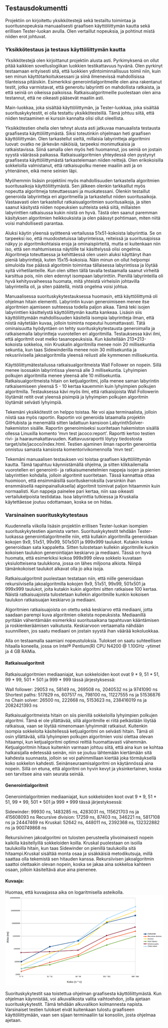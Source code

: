 ## Testausdokumentti

Projektiin on kirjoitettu yksikkötestejä sekä testailtu toimintaa ja suoritusnopeuksia manuaalisesti graafisen käyttöliittymän kautta sekä erillisen Tester-luokan avulla. Olen vertaillut nopeuksia, ja pohtinut mistä niiden erot johtuvat.

### Yksikkötestaus ja testaus käyttöliittymän kautta

Yksikkötestejä olen kirjoittanut projektiin alusta asti. Pyrkimyksenä on ollut pitää kaikkien sovelluslogiikan luokkien testikattavuus hyvänä. Olen pyrkinyt testaamaan erityisesti sitä, että luokkien ydintoiminnallisuus toimii niin, kuin sen minun käyttötarkoituksessani ja siinä ilmenevissä mahdollisissa tilanteissa pitäisikin. Esimerkiksi generointialgoritmeille olen aina rakentanut testit, jotka varmistavat, että generoitu labyrintti on mahdollista ratkaista, ja että seiniä on oikeissa paikoissa. Ratkaisualgoritmeille puolestaan olen aina testannut, että ne oikeasti pääsevät maaliin asti.

Main-luokkaa, joka sisältää käyttöliittymän, ja Tester-luokkaa, joka sisältää suorituskykytestit, ei olla testattu yksikkötesteillä. Tämä johtuu siitä, että niiden testaaminen ei kurssin kannalta olisi ollut oleellista.

Yksikkötestien ohella olen tehnyt alusta asti jatkuvaa manuaalista testausta graafisesta käyttöliittymästä. Siksi toteutinkin ohjelmaan heti graafisen käyttöliittymän. Olen tarkastellut sieltä, millaisia labyrintteja algoritmini luovat: ovatko ne järkevän näköisiä, tarpeeksi monimutkaisia ja ratkaistavissa. Siinä samalla olen myös heti huomannut, jos seiniä on jostain syystä väärässä paikassa. Ratkaisualgoritmien yhteydessä olen pystynyt graafisesta käyttöliittymästä tarkastelemaan niiden reittejä. Olen erikokoisilla sokkeloilla valmistanut, että ratkaisupolku menee maaliin asti ja on yhtenäinen, eikä mene seinien läpi.

Myöhemmin lisäsin projektiini myös mahdollisuuden tarkastella algoritmien suoritusaikoja käyttöliittymästä. Sen jälkeen olenkin tarkkaillut myös nopeutta algoritmeja toteuttaessani ja muokatessani. Olenkin testaillut generoida labyrintteja eri algoritmeilla ja tarkastellut niiden suoritusaikoja. Vastaavasti olen tarkastellut ratkaisualgoritmien suoritusaikoja, ja siten saanut käsitystä niiden nopeuksien suhteista sekä siitä, millaisten labyrinttien ratkaisussa kukin niistä on hyvä. Tästä olen saanut paremman käsityksen algoritmien heikkouksista ja olen päässyt pohtimaan, miten niitä voisi mahdollisesti parantaa.

Aluksi käytin yleensä syötteenä vertailussa 51x51-kokoista labyrinttia. Se on tarpeeksi iso, että muodostetuissa labyrinteissa, reiteissä ja suoritusajoissa näkyy jo algoritmikohtaisia eroja ja ominaispiirteitä, mutta ei kuitenkaan niin iso, että sen mahtumisessa näytölle tai käsittelyssä olisi ongelmia. Algoritmeja toteuttaessa ja kehittäessä olen usein aluksi käyttänyt ihan pieniä labyrinttejä, kuten 15x15-kokoisia. Näin minun on ollut helpompi simuloida itse päässä algoritmin toimintaa tällaisessa labyrintissa ja löytää syitä virhetilanteille. Kun olen sitten tällä tavalla testaamalla saanut virheitä karsittua pois, niin olen edennyt isompaan labyrinttiin. Pienillä labyrinteilla oli hyvä kehitysvaiheessa huomata, mitä yhteistä virheisiin johtavilla labyrinteilla oli, ja siten päätellä, mistä ongelma voisi johtua.

Manuaalisessa suorituskykytestauksessa huomasin, että käyttöliittymä oli ohjelman hitain elementti. Labyrintin kuvan generoimiseen menee itse algoritmien ajamiseen suhteessa todella paljon aikaa. Tämä teki isojen labyrinttien käsittelystä käyttöliittymän kautta kankeaa. Lisäsin siis käyttöliittymään mahdollisuuden käsitellä isompia labyrintteja ilman, että niistä näytetään kuvaa, jolloin toiminta nopeutui huomattavasti. Tätä ominaisuutta hyödyntäen on tehty suorituskykytestausta generoimalla ja ratkaisemalla labyrintteja vuorotellen eri algoritmilla. Testauksessa kävi ilmi, että algoritmit ovat melko tasanopeuksisia. Kun käsitellään 213*213-kokoista sokkeloa, niin Kruskalin algoritmilla menee noin 20 millisekuntia sekuntia, kun taas Sidewinderilla menee noin 30 millisekuntia ja rekusriivisella jakoalgoritmilla yleensä reilusti alle kymmenen millisekuntia.

Käyttöliittymätestailussa ratkaisualgoritmeista Wall Follower on nopein. Sillä menee isossakin labyrintissa yleensä alle 3 millisekuntia. Lyhyimpien polkujen algoritmilla menee yleensä alle 10 millisekuntia. Ratkaisualgoritmeista hitain on ketjualgoritmi, jolla menee saman labyrintin ratkaisemiseen yleensä 5 - 10 kertaa kauemmin kuin lyhyimpien polkujen algoritmilla. Testauksessa kävi myös ilmi, että ratkaisijoista Wall Followerin löytämät reitit ovat yleensä pisimpiä ja lyhyimpien polkujen algoritmin löytämät selvästi lyhyimpiä.

Tekemäni yksikkötestit on helppo toistaa. Ne voi ajaa terminaalista, jolloin niistä saa myös raportin. Raportin voi generoida lataamalla projektin GitHubista ja menemällä sitten ladattuun kansioon LabyrinthSolver-hakemiston sisälle. Raportin generoimiseksi suoritetaan hakemiston sisällä ollessa Linuxilla komento ’mvn test jacoco:report’. Raportti kertoo testien rivi- ja haaraumakattavuuden. Kattavuusraportti löytyy tiedostosta target/site/jacoco/index.html. Testien ajaminen ilman raportin generointia onnistuu samasta kansiosta komentorivikomennolla 'mvn test'.

Tekemäni manuaalisen testauksen voi toistaa graafisen käyttöliittymän kautta. Tämä tapahtuu käynnistämällä ohjelma, ja sitten klikkailemalla vuorotellen eri generointi- ja ratkaisumenetelmien nappeja isojen ja pienien labyrinttien kohdalla, jolloin algoritmit suoritetaan. Tässä kannattaa ottaa huomioon, että ensimmäisillä suorituskerroksilla (varsinkin ihan ensmmäisellä napinpainalluksella) algoritmit toimivat paljon hitaammin kuin normaalisti. Kun nappeja painelee pari kertaa, niin saa oikeasti vertailukelpoista testidataa. Isoa labyrinttia tutkiessa ja Kruskalia käytettäesse joutuu odottamaan, koska se on hidas.

### Varsinainen suorituskykytestaus

Kuudennella viikolla lisäsin projektiin erillisen Tester-luokan isompien suorituskykytestien ajamista varten. Suorituskykytestit tehdään Tester-luokassa generointialgoritmeille niin, että kullakin algoritmilla generoidaan kokojen 9x9, 51x51, 99x99, 501x501 ja 999x999 taulukot. Kutakin kokoa generoidaan sata kappaletta. Sitten tulostetaan kullekin algoritmille kunkin kokoisen taulukon generointiajan keskiarvo ja mediaani. Tässä on hyvä huomata, että esimerkiksi kokoa 999x999 oleva sokkelo kuvataan yksiulotteisena taulukkona, jossa on lähes miljoona alkiota. Niinpä tämänkokoiset taulukot alkavat olla jo aika isoja.

Ratkaisualgoritmit puolestaan testataan niin, että niille generoidaan rekursiivisella jakoalgoritmilla kokojen 9x9, 51x51, 99x99, 501x501 ja 999x999 taulukot, joita kutakin kukin algoritmi sitten ratkaisee 100 kertaa. Näistä ratkaisuajoista tulostetaan kullekin algoritmille kunkin kokoisen taulukon ratkaisuajan keskiarvo ja mediaani.

Algoritmien ratkaisuajoista on otettu sekä keskiarvo että mediaani, jotta saadaan parempi kuva algoritmien oikeista nopeuksista. Mediaanillä pyritään vähentämään esimerkiksi suoritusaikana tapahtuvan kääntämisen ja roskienkeräämisen vaikutusta. Keskiarvoon vertaamalla nähdään suunnilleen, jos saatu mediaani on jostain syystä ihan väärää kokoluokkaa.

Alla on testaamalla saamiani nopeustuloksia. Tulokset on saatu suhteellisen hitaalla koneella, jossa on Intel® Pentium(R) CPU N4200 @ 1.10GHz -ytimet ja 4 GB RAMia.

#### Ratkaisualgoritmit

Ratkaisualgoritmien mediaaniajat, kun sokkeloiden koot ovat 9 * 9,	51 * 51,	99 * 99,	501 * 501 ja	999 * 999 tässä järjestyksessä:

Wall follower:	29053 ns,	58149 ns,	269508 ns,	2040532 ns ja	9741090 ns
Shortest paths:	517829 ns,	607517 ns,	798100 ns,	11227555 ns ja	51536876 ns
Chain solver:	26500 ns,	222668 ns, 5153623 ns,	238416019 ns ja	2082421393 ns


Ratkaisualgoritmeista hitain on siis pienillä sokkeloilla lyhyimpien polkujen algoritmi. Tämä ei ole yllättävää, sillä algoritmille ei riitä pelkästään löytää ratkaisua, vaan se löytää nimenomaan lyhyimmät ratkaisut. Kuitenkin isompia sokkeloita käsitellessä ketjualgoritmi on selvästi hitain. Tämä oli osin yllättävää, sillä lyhyimpien polkujen algoritmien voisi olettaa olevan hitaampi, kun ketjualgoritmi optimoi reittiä huomattavasti vähemmän. Ketjualgoritmin hitaus kuitenkin varmaan johtuu siitä, että aina kun se kohtaa halkaisijalla edetessää seinän, niin se joutuu lähtemään kiertämään sitä kahdesta suunnasta, jolloin se voi pahimmillaan kiertää joka törmäyksellä koko sokkelon kahdesti. Seinänseuraamisalgoritmi on käytännössä aina nopein. Sillä on etuna, että algoritmi on hyvin kevyt ja yksinkertainen, koska sen tarvitsee aina vain seurata seinää.

#### Generointialgoritmit

Generointialgoritmien mediaaniajat, kun sokkeloiden koot ovat 9 * 9,	51 * 51,	99 * 99,	501 * 501 ja	999 * 999 tässä järjestyksessä:

Sidewinder:	99930 ns,	1483285 ns,	4283031 ns,	115621703 ns ja	415608093 ns
Recursive division:	17259 ns,	87403 ns,	346221 ns,	5817108 ns ja	24447469 ns
Kruskal:	52642 ns,	448011 ns,	2392368 ns,	132322882 ns ja	900749868 ns


Rekursiivinen jakoalgoritmi on tulosten perusteella ylivoimaisesti nopein kaikilla käsitellyillä sokkeloiden koilla. Kruskal puolestaan on isoilla taulukoilla hitain, kun taas Sidewinder on pienillä taulukoilla sitä hitaampi.Kruskal sisältää monta osaa ja sisäkkäisiä metodikutsuja, millä saattaa olla tekemistä sen hitauden kanssa. Rekursiivisen jakoalgoritmin saattoi olettaakin olevan nopein, koska se jakaa aina sokkeloa kahteen osaan, jolloin käsiteltävä alue aina pienenee.


#### Kuvaaja:
Huomaa, että kuvaajassa aika on logaritmisella asteikolla.
![Nopeuskuvaaja](https://github.com/fannif/labyrinttiratkoja/blob/master/dokumentaatio/algoritmiNopeusKuvaaja.png "Nopeuskuvaaja")

Suorituskykytestit saa toistettua ohjelman graafisesta käyttöliittymästä. Kun ohjelman käynnistää, voi alkuvalikosta valita vaihtoehdon, jolla ajetaan suorituskykytestit. Tämä tehdään alkuvalikon kolmannesta napista. Varsinaiset testien tulokset eivät kuitenkaan tulostu graafiseen käyttöliittymään, vaan sen sijaan terminaaliin tai konsoliin, josta ohjelmaa ajetaan.
